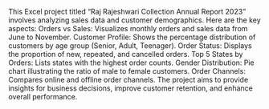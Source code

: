 This Excel project titled “Raj Rajeshwari Collection Annual Report 2023” involves analyzing sales data and customer demographics. Here are the key aspects:
Orders vs Sales: Visualizes monthly orders and sales data from June to November.
Customer Profile: Shows the percentage distribution of customers by age group (Senior, Adult, Teenager).
Order Status: Displays the proportion of new, repeated, and cancelled orders.
Top 5 States by Orders: Lists states with the highest order counts.
Gender Distribution: Pie chart illustrating the ratio of male to female customers.
Order Channels: Compares online and offline order channels.
The project aims to provide insights for business decisions, improve customer retention, and enhance overall performance.
